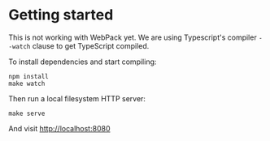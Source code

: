 # Getting started

This is not working with WebPack yet. We are using Typescript's compiler `--watch`
clause to get TypeScript compiled.

To install dependencies and start compiling:

```
npm install
make watch
```

Then run a local filesystem HTTP server:

```
make serve
```

And visit [http://localhost:8080](http://localhost:8080)
